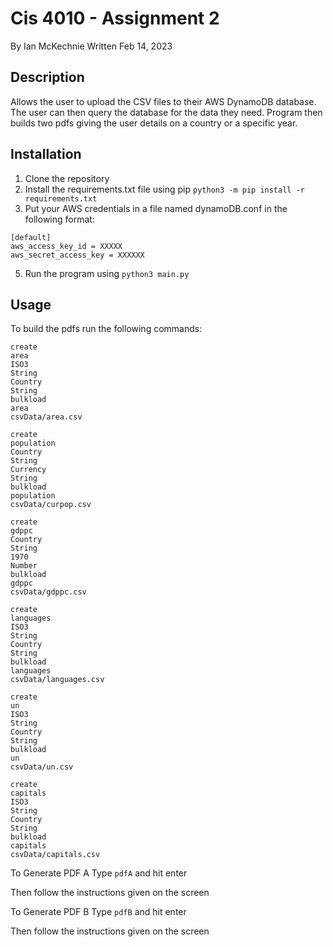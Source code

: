 # Cis 4010 - Assignment 2

By Ian McKechnie
Written Feb 14, 2023

## Description
Allows the user to upload the CSV files to their AWS DynamoDB database. The user can then query the database for the data they need.
Program then builds two pdfs giving the user details on a country or a specific year.

## Installation
1. Clone the repository
2. Install the requirements.txt file using pip
```python3 -m pip install -r requirements.txt```
4. Put your AWS credentials in a file named dynamoDB.conf in the following format:
```
[default]
aws_access_key_id = XXXXX
aws_secret_access_key = XXXXXX
```
5. Run the program using ```python3 main.py```

## Usage
To build the pdfs run the following commands:
```
create
area
ISO3
String
Country
String
bulkload
area
csvData/area.csv

create
population
Country
String
Currency
String
bulkload
population
csvData/curpop.csv

create
gdppc
Country
String
1970
Number
bulkload
gdppc
csvData/gdppc.csv

create
languages
ISO3
String
Country
String
bulkload
languages
csvData/languages.csv

create
un
ISO3
String
Country
String
bulkload
un
csvData/un.csv

create
capitals
ISO3
String
Country
String
bulkload
capitals
csvData/capitals.csv
```

To Generate PDF A
Type ```pdfA``` and hit enter

Then follow the instructions given on the screen


To Generate PDF B
Type ```pdfB``` and hit enter

Then follow the instructions given on the screen

